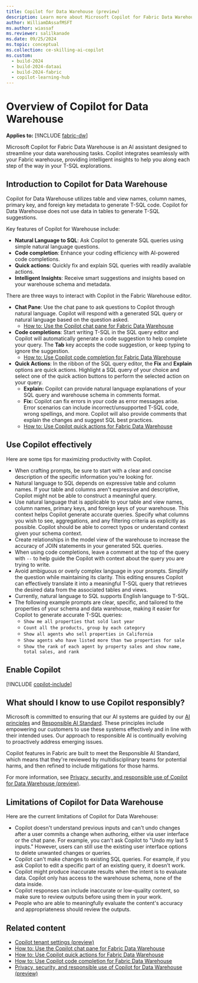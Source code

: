 ```yaml
---
title: Copilot for Data Warehouse (preview)
description: Learn more about Microsoft Copilot for Fabric Data Warehouse, the integrated AI assistant for your Fabric warehouse.
author: WilliamDAssafMSFT
ms.author: wiassaf
ms.reviewer: salilkanade
ms.date: 09/25/2024
ms.topic: conceptual
ms.collection: ce-skilling-ai-copilot
ms.custom:
  - build-2024
  - build-2024-dataai
  - build-2024-fabric
  - copilot-learning-hub
---
```

# Overview of Copilot for Data Warehouse

**Applies to:** [!INCLUDE [fabric-dw](includes/applies-to-version/fabric-dw.md)]

Microsoft Copilot for Fabric Data Warehouse is an AI assistant designed to streamline your data warehousing tasks. Copilot integrates seamlessly with your Fabric warehouse, providing intelligent insights to help you along each step of the way in your T-SQL explorations.

## Introduction to Copilot for Data Warehouse

Copilot for Data Warehouse utilizes table and view names, column names, primary key, and foreign key metadata to generate T-SQL code. Copilot for Data Warehouse does not use data in tables to generate T-SQL suggestions.

Key features of Copilot for Warehouse include:

- **Natural Language to SQL**: Ask Copilot to generate SQL queries using simple natural language questions.
- **Code completion**: Enhance your coding efficiency with AI-powered code completions.
- **Quick actions**: Quickly fix and explain SQL queries with readily available actions.
- **Intelligent Insights**: Receive smart suggestions and insights based on your warehouse schema and metadata.

There are three ways to interact with Copilot in the Fabric Warehouse editor.

- **Chat Pane**: Use the chat pane to ask questions to Copilot through natural language. Copilot will respond with a generated SQL query or natural language based on the question asked.
    - [How to: Use the Copilot chat pane for Fabric Data Warehouse](copilot-chat-pane.md)
- **Code completions**: Start writing T-SQL in the SQL query editor and Copilot will automatically generate a code suggestion to help complete your query. The **Tab** key accepts the code suggestion, or keep typing to ignore the suggestion.
    - [How to: Use Copilot code completion for Fabric Data Warehouse](copilot-code-completion.md)
- **Quick Actions**: In the ribbon of the SQL query editor, the **Fix** and **Explain** options are quick actions. Highlight a SQL query of your choice and select one of the quick action buttons to perform the selected action on your query.
    - **Explain:** Copilot can provide natural language explanations of your SQL query and warehouse schema in comments format.
    - **Fix:** Copilot can fix errors in your code as error messages arise. Error scenarios can include incorrect/unsupported T-SQL code, wrong spellings, and more. Copilot will also provide comments that explain the changes and suggest SQL best practices.
    - [How to: Use Copilot quick actions for Fabric Data Warehouse](copilot-quick-action.md)

## Use Copilot effectively

Here are some tips for maximizing productivity with Copilot.

- When crafting prompts, be sure to start with a clear and concise description of the specific information you're looking for.
- Natural language to SQL depends on expressive table and column names. If your table and columns aren't expressive and descriptive, Copilot might not be able to construct a meaningful query.
- Use natural language that is applicable to your table and view names, column names, primary keys, and foreign keys of your warehouse. This context helps Copilot generate accurate queries. Specify what columns you wish to see, aggregations, and any filtering criteria as explicitly as possible. Copilot should be able to correct typos or understand context given your schema context.
- Create relationships in the model view of the warehouse to increase the accuracy of JOIN statements in your generated SQL queries.
- When using code completions, leave a comment at the top of the query with `--` to help guide the Copilot with context about the query you are trying to write.
- Avoid ambiguous or overly complex language in your prompts. Simplify the question while maintaining its clarity. This editing ensures Copilot can effectively translate it into a meaningful T-SQL query that retrieves the desired data from the associated tables and views.
- Currently, natural language to SQL supports English language to T-SQL.
- The following example prompts are clear, specific, and tailored to the properties of your schema and data warehouse, making it easier for Copilot to generate accurate T-SQL queries:
    - `Show me all properties that sold last year`
    - `Count all the products, group by each category`
    - `Show all agents who sell properties in California`
    - `Show agents who have listed more than two properties for sale`
    - `Show the rank of each agent by property sales and show name, total sales, and rank`

## Enable Copilot

[!INCLUDE [copilot-include](../includes/copilot-include.md)]

## What should I know to use Copilot responsibly?

Microsoft is committed to ensuring that our AI systems are guided by our [AI principles](https://www.microsoft.com/ai/principles-and-approach/) and [Responsible AI Standard](https://query.prod.cms.rt.microsoft.com/cms/api/am/binary/RE5cmFl). These principles include empowering our customers to use these systems effectively and in line with their intended uses. Our approach to responsible AI is continually evolving to proactively address emerging issues.

Copilot features in Fabric are built to meet the Responsible AI Standard, which means that they're reviewed by multidisciplinary teams for potential harms, and then refined to include mitigations for those harms.

For more information, see [Privacy, security, and responsible use of Copilot for Data Warehouse (preview)](../get-started/copilot-data-warehouse-privacy-security.md).

## Limitations of Copilot for Data Warehouse

Here are the current limitations of Copilot for Data Warehouse:

- Copilot doesn't understand previous inputs and can't undo changes after a user commits a change when authoring, either via user interface or the chat pane. For example, you can't ask Copilot to "Undo my last 5 inputs." However, users can still use the existing user interface options to delete unwanted changes or queries.
- Copilot can't make changes to existing SQL queries. For example, if you ask Copilot to edit a specific part of an existing query, it doesn't work.
- Copilot might produce inaccurate results when the intent is to evaluate data. Copilot only has access to the warehouse schema, none of the data inside.
- Copilot responses can include inaccurate or low-quality content, so make sure to review outputs before using them in your work.
- People who are able to meaningfully evaluate the content's accuracy and appropriateness should review the outputs.

## Related content

- [Copilot tenant settings (preview)](../admin/service-admin-portal-copilot.md)
- [How to: Use the Copilot chat pane for Fabric Data Warehouse](copilot-chat-pane.md)
- [How to: Use Copilot quick actions for Fabric Data Warehouse](copilot-quick-action.md)
- [How to: Use Copilot code completion for Fabric Data Warehouse](copilot-code-completion.md)
- [Privacy, security, and responsible use of Copilot for Data Warehouse (preview)](../get-started/copilot-data-warehouse-privacy-security.md)
